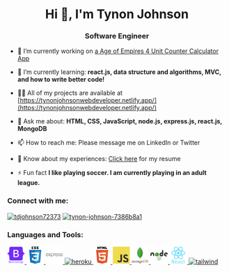 <h1 align="center">Hi 👋, I'm Tynon Johnson</h1>
<h3 align="center">Software Engineer</h3>

- 🔭 I’m currently working on [a Age of Empires 4 Unit Counter Calculator App](https://github.com/tdjohnson7/100hoursProjectTest)

- 🌱 I’m currently learning: **react.js, data structure and algorithms, MVC, and how to write better code!**

- 👨‍💻 All of my projects are available at [https://tynonjohnsonwebdeveloper.netlify.app/](https://tynonjohnsonwebdeveloper.netlify.app/)

- 💬 Ask me about: **HTML, CSS, JavaScript, node.js, express.js, react.js, MongoDB**

- 📫 How to reach me: Please message me on LinkedIn or Twitter

- 📄 Know about my experiences: <a href = "https://docs.google.com/document/d/e/2PACX-1vTWfiU8O_w3uTnNwDmW5hRxmELISzwFFpdd86bYc_lz-UJS_86efiHdQZGJEIFnXA/pub">Click here</a> for my resume

- ⚡ Fun fact **I like playing soccer. I am currently playing in an adult league.**

<h3 align="left">Connect with me:</h3>
<p align="left">
<a href="https://twitter.com/tdjohnson72373" target="blank"><img align="center" src="https://raw.githubusercontent.com/rahuldkjain/github-profile-readme-generator/master/src/images/icons/Social/twitter.svg" alt="tdjohnson72373" height="30" width="40" /></a>
<a href="https://linkedin.com/in/tynon-johnson-7386b8a1" target="blank"><img align="center" src="https://raw.githubusercontent.com/rahuldkjain/github-profile-readme-generator/master/src/images/icons/Social/linked-in-alt.svg" alt="tynon-johnson-7386b8a1" height="30" width="40" /></a>
</p>

<h3 align="left">Languages and Tools:</h3>
<p align="left"> <a href="https://getbootstrap.com" target="_blank" rel="noreferrer"> <img src="https://raw.githubusercontent.com/devicons/devicon/master/icons/bootstrap/bootstrap-plain-wordmark.svg" alt="bootstrap" width="40" height="40"/> </a> <a href="https://www.w3schools.com/css/" target="_blank" rel="noreferrer"> <img src="https://raw.githubusercontent.com/devicons/devicon/master/icons/css3/css3-original-wordmark.svg" alt="css3" width="40" height="40"/> </a> <a href="https://expressjs.com" target="_blank" rel="noreferrer"> <img src="https://raw.githubusercontent.com/devicons/devicon/master/icons/express/express-original-wordmark.svg" alt="express" width="40" height="40"/> </a> <a href="https://heroku.com" target="_blank" rel="noreferrer"> <img src="https://www.vectorlogo.zone/logos/heroku/heroku-icon.svg" alt="heroku" width="40" height="40"/> </a> <a href="https://www.w3.org/html/" target="_blank" rel="noreferrer"> <img src="https://raw.githubusercontent.com/devicons/devicon/master/icons/html5/html5-original-wordmark.svg" alt="html5" width="40" height="40"/> </a> <a href="https://developer.mozilla.org/en-US/docs/Web/JavaScript" target="_blank" rel="noreferrer"> <img src="https://raw.githubusercontent.com/devicons/devicon/master/icons/javascript/javascript-original.svg" alt="javascript" width="40" height="40"/> </a> <a href="https://www.mongodb.com/" target="_blank" rel="noreferrer"> <img src="https://raw.githubusercontent.com/devicons/devicon/master/icons/mongodb/mongodb-original-wordmark.svg" alt="mongodb" width="40" height="40"/> </a> <a href="https://nodejs.org" target="_blank" rel="noreferrer"> <img src="https://raw.githubusercontent.com/devicons/devicon/master/icons/nodejs/nodejs-original-wordmark.svg" alt="nodejs" width="40" height="40"/> </a> <a href="https://reactjs.org/" target="_blank" rel="noreferrer"> <img src="https://raw.githubusercontent.com/devicons/devicon/master/icons/react/react-original-wordmark.svg" alt="react" width="40" height="40"/> </a> <a href="https://tailwindcss.com/" target="_blank" rel="noreferrer"> <img src="https://www.vectorlogo.zone/logos/tailwindcss/tailwindcss-icon.svg" alt="tailwind" width="40" height="40"/> </a> </p>
